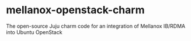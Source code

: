 # mellanox-openstack-charm
The open-source Juju charm code for an integration of Mellanox IB/RDMA into Ubuntu OpenStack
